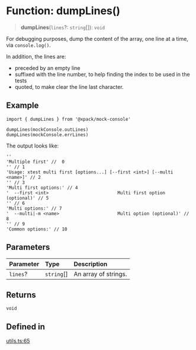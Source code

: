# Function: dumpLines()

> **dumpLines**(`lines`?: `string`[]): `void`

For debugging purposes, dump the content of the array,
one line at a time, via `console.log()`.

In addition, the lines are:
- preceded by an empty line
- suffixed with the line number, to help finding the index
to be used in the tests
- quoted, to make clear the line last character.

## Example

```
import { dumpLines } from '@xpack/mock-console'

dumpLines(mockConsole.outLines)
dumpLines(mockConsole.errLines)
```

The output looks like:

```
''
'Multiple first' //  0
'' // 1
'Usage: xtest multi first [options...] [--first <int>] [--multi <name>]' // 2
'' // 3
'Multi first options:' // 4
'  --first <int>                          Multi first option (optional)' // 5
'' // 6
'Multi options:' // 7
'  --multi|-m <name>                      Multi option (optional)' // 8
'' // 9
'Common options:' // 10
```

## Parameters

| Parameter | Type | Description |
| :------ | :------ | :------ |
| `lines`? | `string`[] | An array of strings. |

## Returns

`void`

## Defined in

[utils.ts:65](https://github.com/xpack/mock-console-ts/blob/8af7427fca93699b315d4a7e03ae98bd4f5d7589/src/lib/utils.ts#L65)
